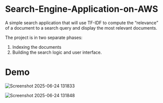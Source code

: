 # Search-Engine-Application-on-AWS

A simple search application that will use TF-IDF to compute the “relevance” of a document 
to a search query and display the most relevant documents. 

The project is in two separate phases: 
1. Indexing the documents
2. Building the search logic and user interface. 

# Demo

![Screenshot 2025-06-24 131833](https://github.com/user-attachments/assets/9ad4cf22-371e-4e70-aa42-35d06daea79e)

![Screenshot 2025-06-24 131848](https://github.com/user-attachments/assets/17bec342-a45f-450b-b98d-d58cd05bf5f8)
